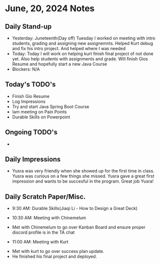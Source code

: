 # June, 20, 2024 Notes



## Daily Stand-up

* Yesterday: Juneteenth(Day off) Tuesday I worked on meeting with intro students, grading and assigning new assignemnts. Helped Kurt debug and fix his intro project. And helped where I was needed 
* Today: Today I will work on helping kurt finish final project of not done yet. Also help students with assignments and grade. Will finish Gios Resume and hopefully start a new Java Course 
* Blockers: N/A

## Today's TODO's
 - Finish Gio Resume
 - Log Impressions
 - Try and start Java Spring Boot Course
 - Iam meeting on Pain Points 
 - Durable Skills on Powerpoint


## Ongoing TODO's
- 




## Daily Impressions
- Yusra was very friendly when she showed up for the first time in class. Yusra was curious on a few things she missed. Yusra gave a great first impression and wants to be succesful in the program. Great job Yusra!



## Daily Scratch Paper/Misc. 
- 9:30 AM: Durable Skills(Jiaqi Li - How to Design a Great Deck)

- 10:30 AM: Meeting with Chinemelum 
* Met with Chinemelum to go over Kanban Board and ensure proper discord profile is in the TA chat

- 11:00 AM: Meeting with Kurt
* Met with kurt to go over success plan update. 
* He finished his final project and deployed.

